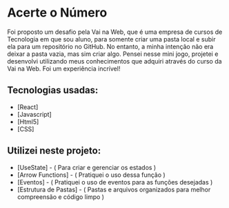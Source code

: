 # Acerte o Número

Foi proposto um desafio pela Vai na Web, que é uma empresa de cursos de Tecnologia em que sou aluno, para somente criar uma pasta local e subir ela para um repositório no GitHub. No entanto, a minha intenção não era deixar a pasta vazia, mas sim criar algo. Pensei nesse mini jogo, projetei e desenvolvi utilizando meus conhecimentos que adquiri através do curso da Vai na Web. Foi um experiência incrível!

## Tecnologias usadas:

- [React]
- [Javascript]
- [Html5]
- [CSS]

## Utilizei neste projeto:

- [UseState] - ( Para criar e gerenciar os estados )
- [Arrow Functions] - ( Pratiquei o uso dessa função )
- [Eventos] - ( Pratiquei o uso de eventos para as funções desejadas )
- [Estrutura de Pastas] - ( Pastas e arquivos organizados para melhor compreensão e código limpo )
